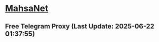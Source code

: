 
# [MahsaNet](https://t.me/mahsa_net)
## Free Telegram Proxy (Last Update: 2025-06-22 01:37:55)

    
